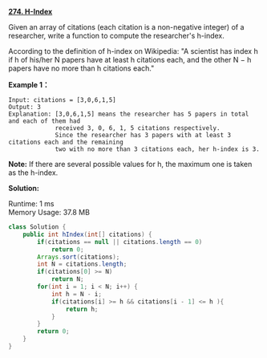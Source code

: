 **[274. H-Index](https://leetcode.com/problems/h-index/)**

Given an array of citations (each citation is a non-negative integer) of a researcher, write a function to compute the researcher's h-index.

According to the definition of h-index on Wikipedia: "A scientist has index h if h of his/her N papers have at least h citations each, and the other N − h papers have no more than h citations each."

**Example 1：**

```
Input: citations = [3,0,6,1,5]
Output: 3 
Explanation: [3,0,6,1,5] means the researcher has 5 papers in total and each of them had 
             received 3, 0, 6, 1, 5 citations respectively. 
             Since the researcher has 3 papers with at least 3 citations each and the remaining 
             two with no more than 3 citations each, her h-index is 3.

```

**Note:**
 If there are several possible values for h, the maximum one is taken as the h-index.

**Solution:**

Runtime: 1 ms<br/>
Memory Usage: 37.8 MB

```java
class Solution {
    public int hIndex(int[] citations) {
        if(citations == null || citations.length == 0)
            return 0;
        Arrays.sort(citations);
        int N = citations.length;
        if(citations[0] >= N)
            return N;
        for(int i = 1; i < N; i++) {
            int h = N - i;
            if(citations[i] >= h && citations[i - 1] <= h ){                
                return h;
            } 
        }
        return 0;
    }
}

```


